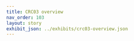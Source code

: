 ```yaml
---
title: CRC03 overview
nav_order: 103
layout: story
exhibit_json: ../exhibits/crc03-overview.json
---
```

